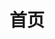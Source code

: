 ---
home: true
title: 首页
heroImage: /images/logo.png
actions:
  - text: 开始学习
    link: /cicada/calculus.md
    type: primary
  - text: 关于知了
    link: /aboutMe/aboutMe.md
    type: secondary
features:
  - title: 知识免费
    details: 当价格不再是阻挡我们学习的障碍。
  - title: 开源共享
    details: 产品已声明MIT协议，你可以把内容用于商业用途、修改、分发和私人使用，前提是声明出处。
  - title: 自主学习
    details: 你的学习由你作主，老师、材料、社群都是辅助你大脑的有力工具。
  - title: 参与共建
    details: 最好的学习方式就是教别人学习，学习内容将由所有人共建。
  - title: 游戏化互动
    details: 学习进度将由你的操作而推动，大脑将在知识的世界过关斩将。
  - title: 公开透明
    details: 内容的全部研发过程，都将公开展示出来。你可以围观每个细节的打磨，抑或是亲身参与进来。
footerHtml: true
footer: MIT Licensed <br> 备案号：京ICP备 2022011015号 <br> Copyright © 2022-present Yaoshen 
---